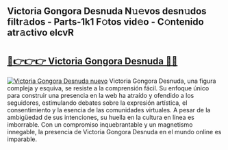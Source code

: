 ## Victoria Gongora Desnuda N𝚞𝚎vos desn𝚞dos filtr𝚊dos - Parts-1k1 F𝚘tos vid𝚎o - C𝚘ntenido atr𝚊ctivo elcvR

# <h2><a href="http://mbcxae.tromn.icu/?c=Victoria+Gongora+Desnuda">🔗👉👉👉 Victoria Gongora Desnuda 🔗🔗</a></h2>

[![Victoria Gongora Desnuda nuevo](https://i.imgur.com/pEAQMta.gif)](http://mbcxae.tromn.icu/?c=Victoria+Gongora+Desnuda)
Victoria Gongora Desnuda, una figura compleja y esquiva, se resiste a la comprensión fácil. Su enfoque único para construir una presencia en la web ha atraído y ofendido a los seguidores, estimulando debates sobre la expresión artística, el consentimiento y la esencia de las comunidades virtuales. A pesar de la ambigüedad de sus intenciones, su huella en la cultura en línea es imborrable. Con un compromiso inquebrantable y un magnetismo innegable, la presencia de Victoria Gongora Desnuda en el mundo online es imparable.
